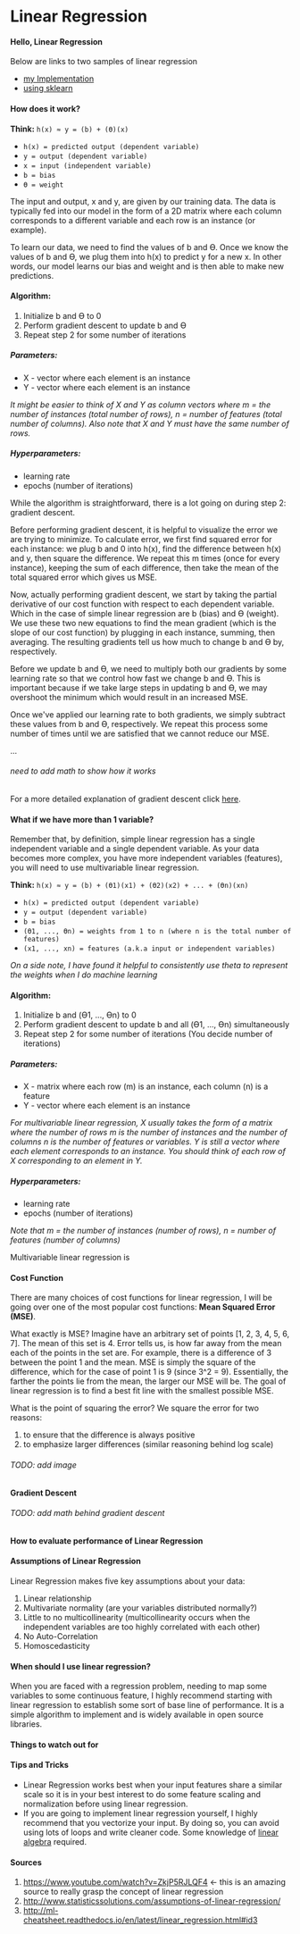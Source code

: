 # Linear Regression

#### Hello, Linear Regression
Below are links to two samples of linear regression

* [my Implementation](https://github.com/jimmychimmyy/machine_learning_notes/blob/master/linear_regression/linear_regression.ipynb)
* [using sklearn](https://github.com/jimmychimmyy/machine_learning_notes/blob/master/linear_regression/linear_regression_sklearn.ipynb)

#### How does it work?

**Think:** `h(x) ≈ y = (b) + (ϴ)(x)`

* `h(x) = predicted output (dependent variable)`
* `y = output (dependent variable)`
* `x = input (independent variable)`
* `b = bias`
* `ϴ = weight`

The input and output, x and y, are given by our training data. The data is typically fed into our model in the form of a 2D matrix where each column corresponds to a different variable and each row is an instance (or example).

To learn our data, we need to find the values of b and ϴ. Once we know the values of b and ϴ, we plug them into h(x) to predict y for a new x. In other words, our model learns our bias and weight and is then able to make new predictions.

#### Algorithm:
1. Initialize b and ϴ to 0
2. Perform gradient descent to update b and ϴ
3. Repeat step 2 for some number of iterations

##### Parameters:
* X - vector where each element is an instance
* Y - vector where each element is an instance

*It might be easier to think of X and Y as column vectors where m = the number of instances (total number of rows), n = number of features (total number of columns). Also note that X and Y must have the same number of rows.*

##### Hyperparameters:
* learning rate
* epochs (number of iterations)

While the algorithm is straightforward, there is a lot going on during step 2: gradient descent.

Before performing gradient descent, it is helpful to visualize the error we are trying to minimize. To calculate error, we first find squared error for each instance: we plug b and 0 into h(x), find the difference between h(x) and y, then square the difference. We repeat this m times (once for every instance), keeping the sum of each difference, then take the mean of the total squared error which gives us MSE.

Now, actually performing gradient descent, we start by taking the partial derivative of our cost function with respect to each dependent variable. Which in the case of simple linear regression are b (bias) and ϴ (weight). We use these two new equations to find the mean gradient (which is the slope of our cost function) by plugging in each instance, summing, then averaging. The resulting gradients tell us how much to change b and ϴ by, respectively.

Before we update b and ϴ, we need to multiply both our gradients by some learning rate so that we control how fast we change b and ϴ. This is important because if we take large steps in updating b and ϴ, we may overshoot the minimum which would result in an increased MSE.

Once we've applied our learning rate to both gradients, we simply subtract these values from b and ϴ, respectively. We repeat this process some number of times until we are satisfied that we cannot reduce our MSE.

...

###### need to add math to show how it works

For a more detailed explanation of gradient descent click [here](https://github.com/jimmychimmyy/machine_learning_notes/blob/master/gradient_descent/gradient_descent.md).

#### What if we have more than 1 variable?

Remember that, by definition, simple linear regression has a single independent variable and a single dependent variable. As your data becomes more complex, you have more independent variables (features), you will need to use multivariable linear regression.

**Think:** `h(x) ≈ y = (b) + (ϴ1)(x1) + (ϴ2)(x2) + ... + (ϴn)(xn)`

* `h(x) = predicted output (dependent variable)`
* `y = output (dependent variable)`
* `b = bias`
* `(ϴ1, ..., ϴn) = weights from 1 to n (where n is the total number of features)`
* `(x1, ..., xn) = features (a.k.a input or independent variables)`

*On a side note, I have found it helpful to consistently use theta to represent the weights when I do machine learning*

#### Algorithm:
1. Initialize b and (ϴ1, ..., ϴn) to 0
2. Perform gradient descent to update b and all (ϴ1, ..., ϴn) simultaneously
3. Repeat step 2 for some number of iterations (You decide number of iterations)

##### Parameters:
* X - matrix where each row (m) is an instance, each column (n) is a feature
* Y - vector where each element is an instance

*For multivariable linear regression, X usually takes the form of a matrix where the number of rows m is the number of instances and the number of columns n is the number of features or variables. Y is still a vector where each element corresponds to an instance. You should think of each row of X corresponding to an element in Y.*

##### Hyperparameters:
* learning rate
* epochs (number of iterations)

*Note that m = the number of instances (number of rows), n = number of features (number of columns)*

Multivariable linear regression is

#### Cost Function

There are many choices of cost functions for linear regression, I will be going over one of the most popular cost functions: **Mean Squared Error (MSE)**.

What exactly is MSE? Imagine have an arbitrary set of points [1, 2, 3, 4, 5, 6, 7]. The mean of this set is 4. Error tells us, is how far away from the mean each of the points in the set are. For example, there is a difference of 3 between the point 1 and the mean. MSE is simply the square of the difference, which for the case of point 1 is 9 (since 3^2 = 9). Essentially, the farther the points lie from the mean, the larger our MSE will be. The goal of linear regression is to find a best fit line with the smallest possible MSE.

What is the point of squaring the error? We square the error for two reasons:
1. to ensure that the difference is always positive
2. to emphasize larger differences (similar reasoning behind log scale)

###### TODO: add image

#### Gradient Descent

###### TODO: add math behind gradient descent


#### How to evaluate performance of Linear Regression

#### Assumptions of Linear Regression

Linear Regression makes five key assumptions about your data:
1. Linear relationship
2. Multivariate normality (are your variables distributed normally?)
3. Little to no multicollinearity (multicollinearity occurs when the independent variables are too highly correlated with each other)
4. No Auto-Correlation
5. Homoscedasticity

#### When should I use linear regression?

When you are faced with a regression problem, needing to map some variables to some continuous feature, I highly recommend starting with linear regression to establish some sort of base line of performance. It is a simple algorithm to implement and is widely available in open source libraries.

#### Things to watch out for

#### Tips and Tricks

* Linear Regression works best when your input features share a similar scale so it is in your best interest to do some feature scaling and normalization before using linear regression.
* If you are going to implement linear regression yourself, I highly recommend that you vectorize your input. By doing so, you can avoid using lots of loops and write cleaner code. Some knowledge of [linear algebra](https://github.com/jimmychimmyy/machine_learning_notes) required.

#### Sources
1. https://www.youtube.com/watch?v=ZkjP5RJLQF4 <- this is an amazing source to really grasp the concept of linear regression
2. http://www.statisticssolutions.com/assumptions-of-linear-regression/
3. http://ml-cheatsheet.readthedocs.io/en/latest/linear_regression.html#id3
